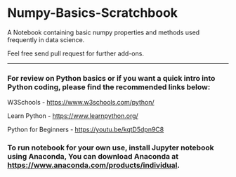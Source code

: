 # Numpy-Basics-Scratchbook

A Notebook containing basic numpy properties and methods used frequently in data science.

Feel free send pull request for further add-ons.

----

### For review on Python basics or if you want a quick intro into Python coding, please find the recommended links below:
W3Schools - https://www.w3schools.com/python/

Learn Python - https://www.learnpython.org/

Python for Beginners - https://youtu.be/kqtD5dpn9C8

### To run notebook for your own use, install Jupyter notebook using Anaconda,  You can download Anaconda at https://www.anaconda.com/products/individual.
